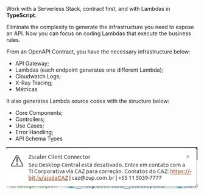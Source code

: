 Work with a Serverless Stack, contract first, and with Lambdas in **TypeScript**.

Eliminate the complexity to generate the infrastructure you need to expose an API. Now you can focus on coding Lambdas that execute the business rules.

From an OpenAPI Contract, you have the necessary infrastructure below:

- API Gateway;
- Lambdas (each endpoint generates one different Lambda);
- Cloudwatch Logs;
- X-Ray Tracing;
- Métricas

It also generates Lambda source codes with the structure below:
- Core Components;  
- Controllers;  
- Use Cases;  
- Error Handling;  
- API Schema Types

!["Caso de Uso"](../images/image.jpeg)
